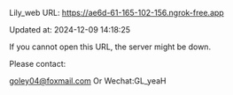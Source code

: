 Lily_web URL: https://ae6d-61-165-102-156.ngrok-free.app

Updated at: 2024-12-09 14:18:25

If you cannot open this URL, the server might be down.

Please contact: 

goley04@foxmail.com Or Wechat:GL_yeaH